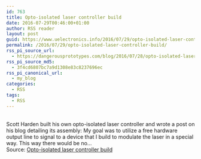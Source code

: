 ```yaml
---
id: 763
title: Opto-isolated laser controller build
date: 2016-07-29T00:46:00+01:00
author: RSS reader
layout: post
guid: https://www.uelectronics.info/2016/07/29/opto-isolated-laser-controller-build/
permalink: /2016/07/29/opto-isolated-laser-controller-build/
rss_pi_source_url:
  - https://dangerousprototypes.com/blog/2016/07/28/opto-isolated-laser-controller-build/
rss_pi_source_md5:
  - 3f4cd6807bc7a9d1308e83c8237696ec
rss_pi_canonical_url:
  - my_blog
categories:
  - RSS
tags:
  - RSS
---
```

&#013;  
Scott Harden built his own opto-isolated laser controller and wrote a post on his blog detailing its assembly: My goal was to utilize a free hardware output line to signal to a device that I build to modulate the laser in a special way. This way there would be no…&#013;  
Source: <a href="https://dangerousprototypes.com/blog/2016/07/28/opto-isolated-laser-controller-build/" target="_blank">Opto-isolated laser controller build</a>
